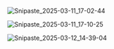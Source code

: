 ![Snipaste_2025-03-11_17-02-44](https://yangyang666.oss-cn-chengdu.aliyuncs.com/images/Snipaste_2025-03-11_17-02-44.png)

![Snipaste_2025-03-11_17-10-25](https://yangyang666.oss-cn-chengdu.aliyuncs.com/images/Snipaste_2025-03-11_17-10-25.png)

![Snipaste_2025-03-12_14-39-04](https://yangyang666.oss-cn-chengdu.aliyuncs.com/images/Snipaste_2025-03-12_14-39-04.png)